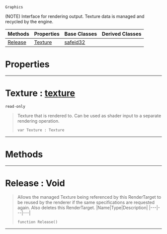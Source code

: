  `Graphics`

(NOTE) Interface for rendering output. Texture data is managed and recycled by the engine.

|Methods|Properties|Base Classes|Derived Classes|
|---|---|---|---|
|[ Release](https://github.com/PlasmaEngine/PlasmaDocs/blob/master/code_reference/class_reference/rendertarget.markdown#release-void)|[ Texture](https://github.com/PlasmaEngine/PlasmaDocs/blob/master/code_reference/class_reference/rendertarget.markdown#texture-plasma-engine-docu)|[safeid32](https://github.com/PlasmaEngine/PlasmaDocs/blob/master/code_reference/class_reference/safeid32.markdown)| |


 #  Properties


---  
 #  Texture : [texture](https://github.com/PlasmaEngine/PlasmaDocs/blob/master/code_reference/class_reference/texture.markdown)

 `read-only`

> Texture that is rendered to. Can be used as shader input to a separate rendering operation.
> ``` lang=cpp, name=Lightning
> var Texture : Texture


---  
 #  Methods


---  
 #  Release : Void

> Allows the managed Texture being referenced by this RenderTarget to be reused by the renderer if the same specifications are requested again. Also deletes this RenderTarget.
> |Name|Type|Description|
> |---|---|---|
> ``` lang=cpp, name=Lightning
> function Release()
> ``` 


---  
 

 